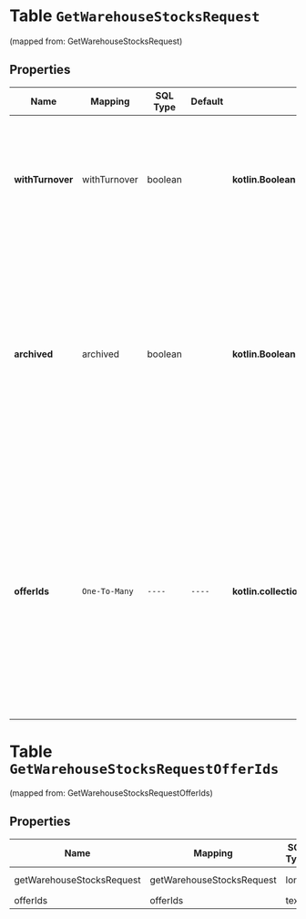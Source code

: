 
# Table `GetWarehouseStocksRequest`
(mapped from: GetWarehouseStocksRequest)

## Properties
Name | Mapping | SQL Type | Default | Type | Description | Notes
---- | ------- | -------- | ------- | ---- | ----------- | -----
**withTurnover** | withTurnover | boolean |  | **kotlin.Boolean** | **Только для модели FBY**  Возвращать ли информацию по оборачиваемости.  Значение по умолчанию — &#x60;false&#x60;. Если информация нужна, передайте значение &#x60;true&#x60;.  |  [optional]
**archived** | archived | boolean |  | **kotlin.Boolean** | Фильтр по нахождению в архиве.  Передайте &#x60;true&#x60;, чтобы получить информацию об остатках товаров, которые находятся в архиве. Если фильтр не заполнен или передано &#x60;false&#x60;, в ответе возвращается информация о товарах, которые не находятся в архиве.  |  [optional]
**offerIds** | `One-To-Many` | `----` | `----`  | **kotlin.collections.Set&lt;kotlin.String&gt;** | Фильтр по вашим SKU товаров.  Возвращается информация об остатках всех переданных SKU, включая товары в архиве.  {% note warning \&quot;Такой список возвращается только целиком\&quot; %}  Если вы запрашиваете информацию по конкретным SKU, не заполняйте:  * &#x60;page_token&#x60; * &#x60;limit&#x60; * &#x60;archived&#x60;  {% endnote %}     |  [optional]




# **Table `GetWarehouseStocksRequestOfferIds`**
(mapped from: GetWarehouseStocksRequestOfferIds)

## Properties
Name | Mapping | SQL Type | Default | Type | Description | Notes
---- | ------- | -------- | ------- | ---- | ----------- | -----
getWarehouseStocksRequest | getWarehouseStocksRequest | long | | kotlin.Long | Primary Key | *one*
offerIds | offerIds | text | | kotlin.String | Foreign Key | *many*




